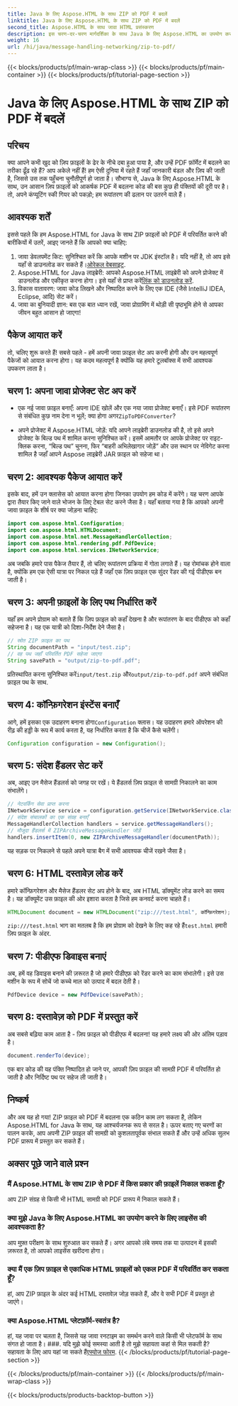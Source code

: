 ```yaml
---
title: Java के लिए Aspose.HTML के साथ ZIP को PDF में बदलें
linktitle: Java के लिए Aspose.HTML के साथ ZIP को PDF में बदलें
second_title: Aspose.HTML के साथ जावा HTML प्रसंस्करण
description: इस चरण-दर-चरण मार्गदर्शिका के साथ Java के लिए Aspose.HTML का उपयोग करके आसानी से अपनी ज़िप फ़ाइलों को पीडीएफ में परिवर्तित करें।
weight: 16
url: /hi/java/message-handling-networking/zip-to-pdf/
---
```


{{< blocks/products/pf/main-wrap-class >}}
{{< blocks/products/pf/main-container >}}
{{< blocks/products/pf/tutorial-page-section >}}

# Java के लिए Aspose.HTML के साथ ZIP को PDF में बदलें

## परिचय
क्या आपने कभी खुद को ज़िप फ़ाइलों के ढेर के नीचे दबा हुआ पाया है, और उन्हें PDF फ़ॉर्मेट में बदलने का तरीका ढूँढ रहे हैं? आप अकेले नहीं हैं! हम ऐसी दुनिया में रहते हैं जहाँ जानकारी बंडल और ज़िप की जाती है, जिससे उस तक पहुँचना चुनौतीपूर्ण हो जाता है। सौभाग्य से, Java के लिए Aspose.HTML के साथ, उन आसान ज़िप फ़ाइलों को आकर्षक PDF में बदलना कोड की बस कुछ ही पंक्तियों की दूरी पर है। तो, अपने कंप्यूटिंग स्की गियर को पकड़ो; हम रूपांतरण की ढलान पर उतरने वाले हैं।
## आवश्यक शर्तें
इससे पहले कि हम Aspose.HTML for Java के साथ ZIP फ़ाइलों को PDF में परिवर्तित करने की बारीकियों में उतरें, आइए जानते हैं कि आपको क्या चाहिए:
1.  जावा डेवलपमेंट किट: सुनिश्चित करें कि आपके मशीन पर JDK इंस्टॉल है। यदि नहीं है, तो आप इसे यहाँ से डाउनलोड कर सकते हैं।[ओरेकल वेबसाइट](https://www.oracle.com/java/technologies/javase-jdk11-downloads.html).
2.  Aspose.HTML for Java लाइब्रेरी: आपको Aspose.HTML लाइब्रेरी को अपने प्रोजेक्ट में डाउनलोड और एकीकृत करना होगा। इसे यहाँ से प्राप्त करें[लिंक को डाउनलोड करें](https://releases.aspose.com/html/java/).
3. विकास वातावरण: जावा कोड लिखने और निष्पादित करने के लिए एक IDE (जैसे IntelliJ IDEA, Eclipse, आदि) सेट करें।
4. जावा का बुनियादी ज्ञान: बस एक बात ध्यान रखें, जावा प्रोग्रामिंग में थोड़ी सी पृष्ठभूमि होने से आपका जीवन बहुत आसान हो जाएगा!
## पैकेज आयात करें
तो, चलिए शुरू करते हैं! सबसे पहले - हमें अपनी जावा फ़ाइल सेट अप करनी होगी और उन महत्वपूर्ण पैकेजों को आयात करना होगा। यह कदम महत्वपूर्ण है क्योंकि यह हमारे टूलबॉक्स में सभी आवश्यक उपकरण लाता है। 
## चरण 1: अपना जावा प्रोजेक्ट सेट अप करें
- एक नई जावा फ़ाइल बनाएँ: अपना IDE खोलें और एक नया जावा प्रोजेक्ट बनाएँ। इसे PDF रूपांतरण से संबंधित कुछ नाम देना न भूलें; क्या होगा अगर`ZipToPDFConverter`?
  
- अपने प्रोजेक्ट में Aspose.HTML जोड़ें: यदि आपने लाइब्रेरी डाउनलोड की है, तो इसे अपने प्रोजेक्ट के बिल्ड पथ में शामिल करना सुनिश्चित करें। इसमें आमतौर पर आपके प्रोजेक्ट पर राइट-क्लिक करना, “बिल्ड पथ” चुनना, फिर “बाहरी अभिलेखागार जोड़ें” और उस स्थान पर नेविगेट करना शामिल है जहाँ आपने Aspose लाइब्रेरी JAR फ़ाइल को सहेजा था।
## चरण 2: आवश्यक पैकेज आयात करें
इसके बाद, हमें उन क्लासेस को आयात करना होगा जिनका उपयोग हम कोड में करेंगे। यह चरण आपके द्वारा तैयार किए जाने वाले भोजन के लिए टेबल सेट करने जैसा है। यहाँ बताया गया है कि आपको अपनी जावा फ़ाइल के शीर्ष पर क्या जोड़ना चाहिए:
```java
import com.aspose.html.Configuration;
import com.aspose.html.HTMLDocument;
import com.aspose.html.net.MessageHandlerCollection;
import com.aspose.html.rendering.pdf.PdfDevice;
import com.aspose.html.services.INetworkService;
```
अब जबकि हमारे पास पैकेज तैयार हैं, तो चलिए रूपांतरण प्रक्रिया में गोता लगाते हैं। यह रोमांचक होने वाला है, क्योंकि हम एक ऐसी यात्रा पर निकल पड़े हैं जहाँ एक ज़िप फ़ाइल एक सुंदर रेंडर की गई पीडीएफ बन जाती है। 
## चरण 3: अपनी फ़ाइलों के लिए पथ निर्धारित करें
यहाँ हम अपने प्रोग्राम को बताते हैं कि ज़िप फ़ाइल को कहाँ देखना है और रूपांतरण के बाद पीडीएफ को कहाँ सहेजना है। यह एक यात्री को दिशा-निर्देश देने जैसा है।
```java
// स्रोत ZIP फ़ाइल का पथ
String documentPath = "input/test.zip";
// वह पथ जहाँ परिवर्तित PDF सहेजा जाएगा
String savePath = "output/zip-to-pdf.pdf";
```
 प्रतिस्थापित करना सुनिश्चित करें`input/test.zip` और`output/zip-to-pdf.pdf` अपने संबंधित फ़ाइल पथ के साथ.
## चरण 4: कॉन्फ़िगरेशन इंस्टेंस बनाएँ
 आगे, हमें इसका एक उदाहरण बनाना होगा`Configuration` क्लास। यह उदाहरण हमारे ऑपरेशन की रीढ़ की हड्डी के रूप में कार्य करता है, यह निर्धारित करता है कि चीजें कैसे चलेंगी।
```java
Configuration configuration = new Configuration();
```
## चरण 5: संदेश हैंडलर सेट करें
अब, आइए उन मैसेज हैंडलर्स को जगह पर रखें। ये हैंडलर्स ज़िप फ़ाइल से सामग्री निकालने का काम संभालेंगे। 
```java
// नेटवर्किंग सेवा प्राप्त करना
INetworkService service = configuration.getService(INetworkService.class);
// संदेश संचालकों का एक संग्रह बनाएँ
MessageHandlerCollection handlers = service.getMessageHandlers();
// मौजूदा हैंडलर्स में ZIPArchiveMessageHandler जोड़ें
handlers.insertItem(0, new ZIPArchiveMessageHandler(documentPath));
```
यह सड़क पर निकलने से पहले अपने यात्रा बैग में सभी आवश्यक चीजें रखने जैसा है।
## चरण 6: HTML दस्तावेज़ लोड करें
हमारे कॉन्फ़िगरेशन और मैसेज हैंडलर सेट अप होने के बाद, अब HTML डॉक्यूमेंट लोड करने का समय है। यह डॉक्यूमेंट उस फ़ाइल की ओर इशारा करता है जिसे हम कनवर्ट करना चाहते हैं।
```java
HTMLDocument document = new HTMLDocument("zip:///test.html", कॉन्फ़िगरेशन);
```
`zip:///test.html` भाग का मतलब है कि हम प्रोग्राम को देखने के लिए कह रहे हैं`test.html` हमारी ज़िप फ़ाइल के अंदर.
## चरण 7: पीडीएफ डिवाइस बनाएं
अब, हमें वह डिवाइस बनाने की ज़रूरत है जो हमारे पीडीएफ़ को रेंडर करने का काम संभालेगी। इसे उस मशीन के रूप में सोचें जो कच्चे माल को उत्पाद में बदल देती है।
```java
PdfDevice device = new PdfDevice(savePath);
```
## चरण 8: दस्तावेज़ को PDF में प्रस्तुत करें
अब सबसे बढ़िया काम आता है - ज़िप फ़ाइल को पीडीएफ में बदलना! यह हमारे लक्ष्य की ओर अंतिम पड़ाव है।
```java
document.renderTo(device);
```
एक बार कोड की यह पंक्ति निष्पादित हो जाने पर, आपकी ज़िप फ़ाइल की सामग्री PDF में परिवर्तित हो जाती है और निर्दिष्ट पथ पर सहेज ली जाती है।
## निष्कर्ष
और अब यह हो गया! ZIP फ़ाइल को PDF में बदलना एक कठिन काम लग सकता है, लेकिन Aspose.HTML for Java के साथ, यह आश्चर्यजनक रूप से सरल है। ऊपर बताए गए चरणों का पालन करके, आप अपनी ZIP फ़ाइल की सामग्री को कुशलतापूर्वक संभाल सकते हैं और उन्हें अधिक सुलभ PDF प्रारूप में प्रस्तुत कर सकते हैं।
## अक्सर पूछे जाने वाले प्रश्न
### मैं Aspose.HTML के साथ ZIP से PDF में किस प्रकार की फ़ाइलें निकाल सकता हूँ?  
आप ZIP संग्रह से किसी भी HTML सामग्री को PDF प्रारूप में निकाल सकते हैं।
### क्या मुझे Java के लिए Aspose.HTML का उपयोग करने के लिए लाइसेंस की आवश्यकता है?  
आप मुफ़्त परीक्षण के साथ शुरुआत कर सकते हैं। अगर आपको लंबे समय तक या उत्पादन में इसकी ज़रूरत है, तो आपको लाइसेंस खरीदना होगा।
### क्या मैं एक ज़िप फ़ाइल से एकाधिक HTML फ़ाइलों को एकल PDF में परिवर्तित कर सकता हूँ?  
हां, आप ZIP फ़ाइल के अंदर कई HTML दस्तावेज़ जोड़ सकते हैं, और वे सभी PDF में प्रस्तुत हो जाएंगे।
### क्या Aspose.HTML प्लेटफ़ॉर्म-स्वतंत्र है?  
हां, यह जावा पर चलता है, जिससे यह जावा रनटाइम का समर्थन करने वाले किसी भी प्लेटफॉर्म के साथ संगत हो जाता है।
###. यदि मुझे कोई समस्या आती है तो मुझे सहायता कहां से मिल सकती है?  
 सहायता के लिए आप यहां जा सकते हैं[एस्पोज फोरम](https://forum.aspose.com/c/html/29).
{{< /blocks/products/pf/tutorial-page-section >}}

{{< /blocks/products/pf/main-container >}}
{{< /blocks/products/pf/main-wrap-class >}}

{{< blocks/products/products-backtop-button >}}
